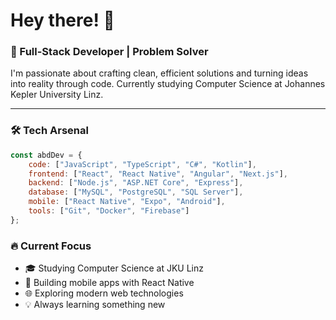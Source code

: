 # Hey there! 👋

### 🚀 Full-Stack Developer | Problem Solver 

I'm passionate about crafting clean, efficient solutions and turning ideas into reality through code. Currently studying Computer Science at Johannes Kepler University Linz.

---

### 🛠️ Tech Arsenal

```javascript
const abdDev = {
    code: ["JavaScript", "TypeScript", "C#", "Kotlin"],
    frontend: ["React", "React Native", "Angular", "Next.js"],
    backend: ["Node.js", "ASP.NET Core", "Express"],
    database: ["MySQL", "PostgreSQL", "SQL Server"],
    mobile: ["React Native", "Expo", "Android"],
    tools: ["Git", "Docker", "Firebase"]
};
```

### 🔥 Current Focus
- 🎓 Studying Computer Science at JKU Linz
- 📱 Building mobile apps with React Native
- 🌐 Exploring modern web technologies
- 💡 Always learning something new


